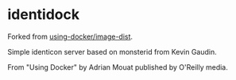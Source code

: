 identidock
==========

Forked from [using-docker/image-dist](https://github.com/using-docker/image-dist).

Simple identicon server based on monsterid from Kevin Gaudin.

From "Using Docker" by Adrian Mouat published by O'Reilly media.
